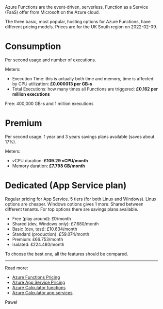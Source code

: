 Azure Functions are the event-driven, serverless, Function as a Service
(FaaS) offer from Microsoft on the Azure cloud.

The three basic, most popular, hosting options for Azure Functions, have
different pricing models. Prices are for the UK South region on 2022-02-09.

# Consumption

Per second usage and number of executions.

Meters:
- Execution Time: this is actually both time and memory, time is affected
by CPU utilization: **£0.000013 per GB-s**
- Total Executions: how many times all Functions are triggered: **£0.162
per million executions**

Free: 400,000 GB-s and 1 million executions

# Premium

Per second usage. 1 year and 3 years savings plans available (saves about
17%).

Meters:
- vCPU duration: **£109.29 vCPU/month**
- Memory duration: **£7.798 GB/month**

# Dedicated (App Service plan)

Regular pricing for App Service. 5 tiers (for both Linux and Windows).
Linux options are cheaper. Windows options gives 1 more: Shared between
different tenants. For top options there are savings plans available.

- Free (play around): £0/month
- Shared (dev, Windows only): £7.680/month
- Basic (dev, test): £10.634/month
- Standard (production): £59.074/month
- Premium: £66.753/month
- Isolated: £224.480/month

To choose the best one, all the features should be compared.

---

Read more:
- [Azure Functions Pricing](
https://azure.microsoft.com/en-us/pricing/details/functions/)
- [Azure App Service Pricing](
https://azure.microsoft.com/en-us/pricing/details/app-service/linux/)
- [Azure Calculator functions](
https://azure.microsoft.com/en-us/pricing/calculator/?service=functions)
- [Azure Calculator app services](
https://azure.microsoft.com/en-us/pricing/calculator/?service=app-service)

Paweł
